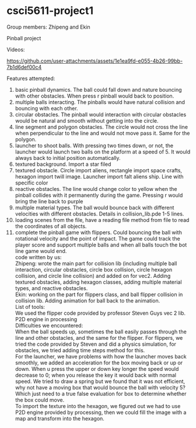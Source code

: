 # csci5611-project1

Group members: Zhipeng and Ekin 

Pinball project

Videos:

https://github.com/user-attachments/assets/1e1ea9fd-e055-4b26-99bb-7b1d6def00c4





Features attempted:  
1.	basic pinball dynamics. The ball could fall down and nature bouncing with other obstacles. When press r pinball would back to position.  
2.	multiple balls interacting. The pinballs would have natural collision and bouncing with each other.  
3.	circular obstacles. The pinball would interaction with circular obstacles would be natural and smooth without getting into the circle.  
4.	line segment and polygon obstacles. The circle would not cross the line when perpendicular to the line and would not move pass it. Same for the polygon.  
5.	launcher to shoot balls. With pressing two times down, or not, the launcher would launch two balls on the platform at a speed of 5. It would always back to initial position automatically.   
6.	textured background. Import a star filed  
7.	textured obstacle. Circle import aliens, rectangle import space crafts,  hexagon import twill image. Launcher import falt aliens ship. Line with specific color  
8.	reactive obstacles. The line would change color to yellow when the pinball collides with it permanently during the game. Pressing r would bring the line back to     purple   
9.	multiple material types. The ball would bounce back with different velocities with different obstacles. Details in collision_lib.pde 1-5 lines.   
10.	loading scenes from the file, have a reading file method from file to read the coordinates of all objects.   
11.	complete the pinball game with flippers. Could bouncing the ball with rotational velocity and the point of impact. The game could track the player score and support multiple balls and when all balls touch the bot line game would end.   
code written by us:   
Zhipeng: wrote the main part for collision lib (including multiple ball interaction, circular obstacles, circle box collision, circle hexagon collision, and circle line collision) and added on for vec2. Adding textured obstacles, adding hexagon classes, adding multiple material types, and reactive obstacles.  
Ekin: working on the part for flippers class, and ball flipper collision in collision lib. Adding animation for ball back to the animation.  
List of tools:  
We used the flipper code provided by professor Steven Guys vec 2 lib. P2D engine in processing   
Difficulties we encountered:  
When the ball speeds up, sometimes the ball easily passes through the line and other obstacles, and the same for the flipper. For flippers, we tried the code provided by Steven and did a physics simulation, for obstacles, we tried adding time steps method for this.     
For the launcher, we have problems with how the launcher moves back smoothly, we added an acceleration for the box moving back or up or down. When u press the upper or down key longer the speed would decrease to 0; when you release the key it would back with normal speed. We tried to draw a spring but we found that it was not   efficient, why not have a moving box that would bounce the ball with velocity 5? Which just need to a true false evaluation for box to determine whether the box could move.  
To import the texture into the hexagon, we figured out we had to use P2D engine provided by processing, then we could fill the image with a map and transform into the hexagon. 
